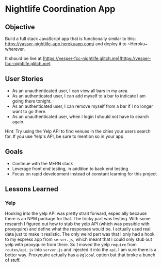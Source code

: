 Nightlife Coordination App
==========================

## Objective

Build a full stack JavaScript app that is functionally similar to this: https://yasser-nightlife-app.herokuapp.com/ and deploy it to ~Heroku~ wherever.

It should be live at [https://vesper-fcc-nightlife.glitch.me](https://vesper-fcc-nightlife.glitch.me).

## User Stories

- As an unauthenticated user, I can view all bars in my area.
- As an authenticated user, I can add myself to a bar to indicate I am going there tonight.
- As an authenticated user, I can remove myself from a bar if I no longer want to go there.
- As an unauthenticated user, when I login I should not have to search again.

Hint: Try using the Yelp API to find venues in the cities your users search for. If you use Yelp's API, be sure to mention so in your app.

## Goals

- Continue with the MERN stack
- Leverage front end testing, in addition to back end testing
- Focus on rapid development instead of constant learning for this project

## Lessons Learned

### Yelp

Hooking into the yelp API was pretty strait forward, especially because there is an NPM package for that. The tricky part was testing. With some research I figured out how to stub the yelp API (which was possible with proxyquire) and define what the responses would be. I actually used real data just to make it realistic. The only weird part was that I only had a hook to my express app from `server.js`, which meant that I could only stub out yelp with proxyquire from there. So I moved the yelp `require` from `routes/api.js` into `server.js` and injected it into the `api`. I am sure there is a better way. Proxyquire actually has a `@global` option but that broke a bunch of stuff.
